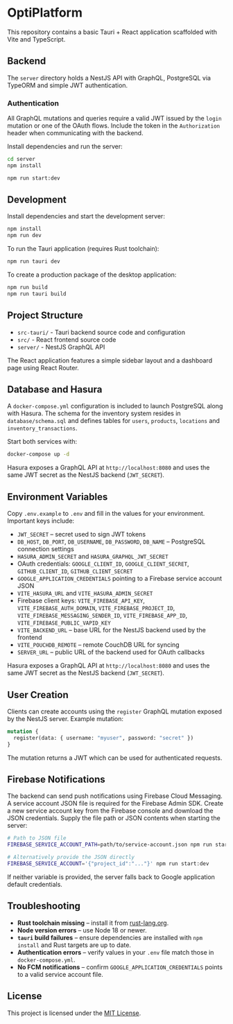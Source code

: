 # OptiPlatform

This repository contains a basic Tauri + React application scaffolded with Vite and TypeScript.

## Backend

The `server` directory holds a NestJS API with GraphQL, PostgreSQL via TypeORM
and simple JWT authentication.

### Authentication

All GraphQL mutations and queries require a valid JWT issued by the `login`
mutation or one of the OAuth flows. Include the token in the `Authorization`
header when communicating with the backend.

Install dependencies and run the server:

```bash
cd server
npm install

npm run start:dev
```

## Development

Install dependencies and start the development server:

```bash
npm install
npm run dev
```

To run the Tauri application (requires Rust toolchain):

```bash
npm run tauri dev
```

To create a production package of the desktop application:

```bash
npm run build
npm run tauri build
```

## Project Structure

- `src-tauri/` - Tauri backend source code and configuration
- `src/` - React frontend source code
- `server/` - NestJS GraphQL API

The React application features a simple sidebar layout and a dashboard page using React Router.

## Database and Hasura

A `docker-compose.yml` configuration is included to launch PostgreSQL along with Hasura. The schema for the inventory system resides in `database/schema.sql` and defines tables for `users`, `products`, `locations` and `inventory_transactions`.

Start both services with:

```bash
docker-compose up -d
```


Hasura exposes a GraphQL API at `http://localhost:8080` and uses the same JWT secret as the NestJS backend (`JWT_SECRET`).

## Environment Variables

Copy `.env.example` to `.env` and fill in the values for your environment. Important keys include:

- `JWT_SECRET` – secret used to sign JWT tokens
- `DB_HOST`, `DB_PORT`, `DB_USERNAME`, `DB_PASSWORD`, `DB_NAME` – PostgreSQL connection settings
- `HASURA_ADMIN_SECRET` and `HASURA_GRAPHQL_JWT_SECRET`
- OAuth credentials: `GOOGLE_CLIENT_ID`, `GOOGLE_CLIENT_SECRET`, `GITHUB_CLIENT_ID`, `GITHUB_CLIENT_SECRET`
- `GOOGLE_APPLICATION_CREDENTIALS` pointing to a Firebase service account JSON
- `VITE_HASURA_URL` and `VITE_HASURA_ADMIN_SECRET`
- Firebase client keys: `VITE_FIREBASE_API_KEY`, `VITE_FIREBASE_AUTH_DOMAIN`, `VITE_FIREBASE_PROJECT_ID`, `VITE_FIREBASE_MESSAGING_SENDER_ID`, `VITE_FIREBASE_APP_ID`, `VITE_FIREBASE_PUBLIC_VAPID_KEY`
- `VITE_BACKEND_URL` – base URL for the NestJS backend used by the frontend
- `VITE_POUCHDB_REMOTE` – remote CouchDB URL for syncing
- `SERVER_URL` – public URL of the backend used for OAuth callbacks

Hasura exposes a GraphQL API at `http://localhost:8080` and uses the same JWT secret as the NestJS backend (`JWT_SECRET`).


## User Creation

Clients can create accounts using the `register` GraphQL mutation exposed by the NestJS server. Example mutation:

```graphql
mutation {
  register(data: { username: "myuser", password: "secret" })
}
```

The mutation returns a JWT which can be used for authenticated requests.


## Firebase Notifications

The backend can send push notifications using Firebase Cloud Messaging. A service
account JSON file is required for the Firebase Admin SDK. Create a new service
account key from the Firebase console and download the JSON credentials. Supply
the file path or JSON contents when starting the server:

```bash
# Path to JSON file
FIREBASE_SERVICE_ACCOUNT_PATH=path/to/service-account.json npm run start:dev

# Alternatively provide the JSON directly
FIREBASE_SERVICE_ACCOUNT='{"project_id":"..."}' npm run start:dev
```

If neither variable is provided, the server falls back to Google application
default credentials.


## Troubleshooting

- **Rust toolchain missing** – install it from [rust-lang.org](https://www.rust-lang.org/tools/install).
- **Node version errors** – use Node 18 or newer.
- **`tauri` build failures** – ensure dependencies are installed with `npm install` and Rust targets are up to date.
- **Authentication errors** – verify values in your `.env` file match those in `docker-compose.yml`.
- **No FCM notifications** – confirm `GOOGLE_APPLICATION_CREDENTIALS` points to a valid service account file.

## License

This project is licensed under the [MIT License](LICENSE).





